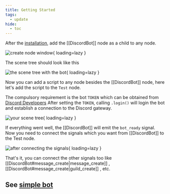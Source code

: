 ```yaml
---
title: Getting Started
tags:
  - update
hide:
  - toc
---
```


After the [installation](../installation), add the [[DiscordBot]] node as a child to any node.

![create node window](https://cdn.discordapp.com/attachments/360062738615107605/870882234096300093/unknown.png){ loading=lazy }

The scene tree should look like this

![the scene tree with the bot](https://cdn.discordapp.com/attachments/360062738615107605/870882778537926747/unknown.png){ loading=lazy }

Now you can add a script to any node besides the [[DiscordBot]] node, here let's add the script to the `Test` node.

The compulsory requirement is the bot `TOKEN` which can be obtained from [Discord Developers](https://discord.com/developers/applications)
After setting the `TOKEN`, calling `.login()` will login the bot and establish a connection to the Discord gateway.

![your scene tree](https://cdn.discordapp.com/attachments/360062738615107605/870896477776523294/unknown.png){ loading=lazy }

If everything went well, the [[DiscordBot]] will emit the `bot_ready` signal.
Now you need to connect the signals which you want from [[DiscordBot]] to the Test node.

![after connecting the signals](https://cdn.discordapp.com/attachments/360062738615107605/870898322410463242/unknown.png){ loading=lazy }

That's it, you can connect the other signals too like [[DiscordBot#message_create|message_create]] , [[DiscordBot#message_create|guild_create]] , etc.

## See [simple bot](../simple-bot)



